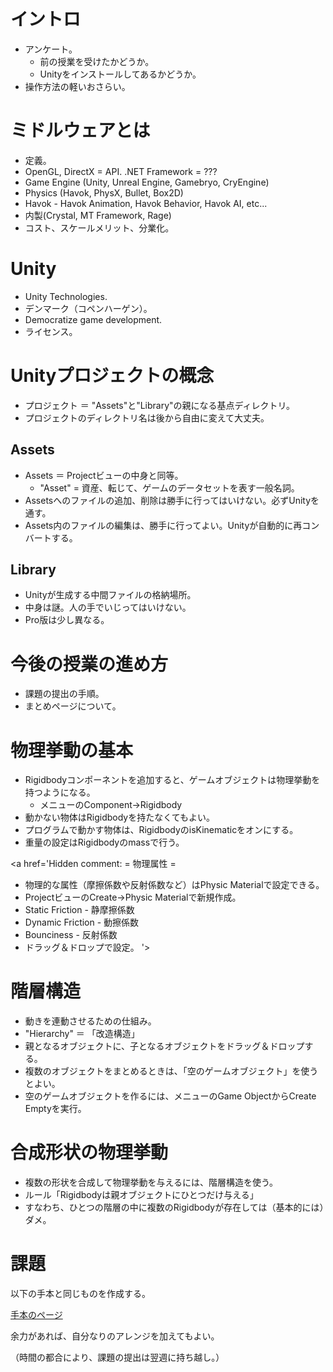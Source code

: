 # イントロ #
  * アンケート。
    * 前の授業を受けたかどうか。
    * Unityをインストールしてあるかどうか。
  * 操作方法の軽いおさらい。

# ミドルウェアとは #
  * 定義。
  * OpenGL, DirectX = API. .NET Framework = ???
  * Game Engine (Unity, Unreal Engine, Gamebryo, CryEngine)
  * Physics (Havok, PhysX, Bullet, Box2D)
  * Havok - Havok Animation, Havok Behavior, Havok AI, etc...
  * 内製(Crystal, MT Framework, Rage)
  * コスト、スケールメリット、分業化。

# Unity #
  * Unity Technologies.
  * デンマーク（コペンハーゲン）。
  * Democratize game development.
  * ライセンス。

# Unityプロジェクトの概念 #
  * プロジェクト ＝ "Assets"と"Library"の親になる基点ディレクトリ。
  * プロジェクトのディレクトリ名は後から自由に変えて大丈夫。

## Assets ##
  * Assets ＝ Projectビューの中身と同等。
    * "Asset" = 資産、転じて、ゲームのデータセットを表す一般名詞。
  * Assetsへのファイルの追加、削除は勝手に行ってはいけない。必ずUnityを通す。
  * Assets内のファイルの編集は、勝手に行ってよい。Unityが自動的に再コンバートする。

## Library ##
  * Unityが生成する中間ファイルの格納場所。
  * 中身は謎。人の手でいじってはいけない。
  * Pro版は少し異なる。

# 今後の授業の進め方 #
  * 課題の提出の手順。
  * まとめページについて。

# 物理挙動の基本 #
  * Rigidbodyコンポーネントを追加すると、ゲームオブジェクトは物理挙動を持つようになる。
    * メニューのComponent→Rigidbody
  * 動かない物体はRigidbodyを持たなくてもよい。
  * プログラムで動かす物体は、RigidbodyのisKinematicをオンにする。
  * 重量の設定はRigidbodyのmassで行う。

<a href='Hidden comment: 
= 物理属性 =
* 物理的な属性（摩擦係数や反射係数など）はPhysic Materialで設定できる。
* ProjectビューのCreate→Physic Materialで新規作成。
* Static Friction - 静摩擦係数
* Dynamic Friction - 動擦係数
* Bounciness - 反射係数
* ドラッグ＆ドロップで設定。
'></a>

# 階層構造 #
  * 動きを連動させるための仕組み。
  * "Hierarchy" ＝ 「改造構造」
  * 親となるオブジェクトに、子となるオブジェクトをドラッグ＆ドロップする。
  * 複数のオブジェクトをまとめるときは、「空のゲームオブジェクト」を使うとよい。
  * 空のゲームオブジェクトを作るには、メニューのGame ObjectからCreate Emptyを実行。

# 合成形状の物理挙動 #
  * 複数の形状を合成して物理挙動を与えるには、階層構造を使う。
  * ルール「Rigidbodyは親オブジェクトにひとつだけ与える」
  * すなわち、ひとつの階層の中に複数のRigidbodyが存在しては（基本的には）ダメ。

# 課題 #

以下の手本と同じものを作成する。

[手本のページ](http://dl.dropbox.com/u/14572092/VgaUnity/PhysicsLesson.html)

余力があれば、自分なりのアレンジを加えてもよい。

（時間の都合により、課題の提出は翌週に持ち越し。）